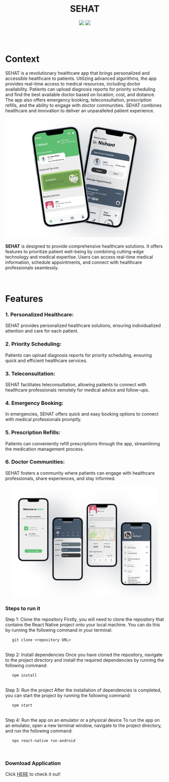 <div align="center">

<h1 align="center"><b>SEHAT</b></h1>

</div>

<div align="center"> 

<img src="https://img.shields.io/badge/react_native-%2320232a.svg?style=for-the-badge&logo=react&logoColor=%2361DAFB"> </img>
<img src="https://img.shields.io/badge/firebase-ffca28?style=for-the-badge&logo=firebase&logoColor=black"> </img>

</div>

<br>
<br>

# Context
SEHAT is a revolutionary healthcare app that brings personalized and accessible healthcare to patients. Utilizing advanced algorithms, the app provides real-time access to medical resources, including doctor availability. Patients can upload diagnosis reports for priority scheduling and find the best available doctor based on location, cost, and distance. The app also offers emergency booking, teleconsultation, prescription refills, and the ability to engage with doctor communities. SEHAT combines healthcare and innovation to deliver an unparalleled patient experience.

<div align="center">
 <img border="0" src="assets/front1.png" >
</div>
<br>
<b>SEHAT</b> is designed to provide comprehensive healthcare solutions. It offers features to prioritize patient well-being by combining cutting-edge technology and medical expertise. Users can access real-time medical information, schedule appointments, and connect with healthcare professionals seamlessly.

<br>
<br>
<br>

# Features
### 1. Personalized Healthcare:
<div>
SEHAT provides personalized healthcare solutions, ensuring individualized attention and care for each patient.
</div>

### 2. Priority Scheduling:
<div>
Patients can upload diagnosis reports for priority scheduling, ensuring quick and efficient healthcare services.
</div>

### 3. Teleconsultation:
<div>
SEHAT facilitates teleconsultation, allowing patients to connect with healthcare professionals remotely for medical advice and follow-ups.
</div>

### 4. Emergency Booking:
<div>
In emergencies, SEHAT offers quick and easy booking options to connect with medical professionals promptly.
</div>

### 5. Prescription Refills:
<div>
Patients can conveniently refill prescriptions through the app, streamlining the medication management process.
</div>

### 6. Doctor Communities:
<div>
SEHAT fosters a community where patients can engage with healthcare professionals, share experiences, and stay informed.
</div>

<br>
  
<div align="center"> 
   
  <img border="0" height='350' src="assets/back.png">
       
</div>

### Steps to run it
  <div>
   Step 1: Clone the repository
Firstly, you will need to clone the repository that contains the React Native project onto your local machine. You can do this by running the following command in your terminal:
   
```
   git clone <repository URL>
```
   </div>
  <br>
  <div>
   Step 2: Install dependencies
Once you have cloned the repository, navigate to the project directory and install the required dependencies by running the following command:

```
   npm install
```
  </div>
  <br>
  <div>
   Step 3: Run the project
After the installation of dependencies is completed, you can start the project by running the following command:
   
```
   npm start
```
  </div>
  <br>
  <div>
   Step 4: Run the app on an emulator or a physical device
To run the app on an emulator, open a new terminal window, navigate to the project directory, and run the following command:
   
```
   npx react-native run-android
```
  </div>
 <br>
   
### Download Application
Click [HERE](https://insightss.netlify.app) to check it out!

